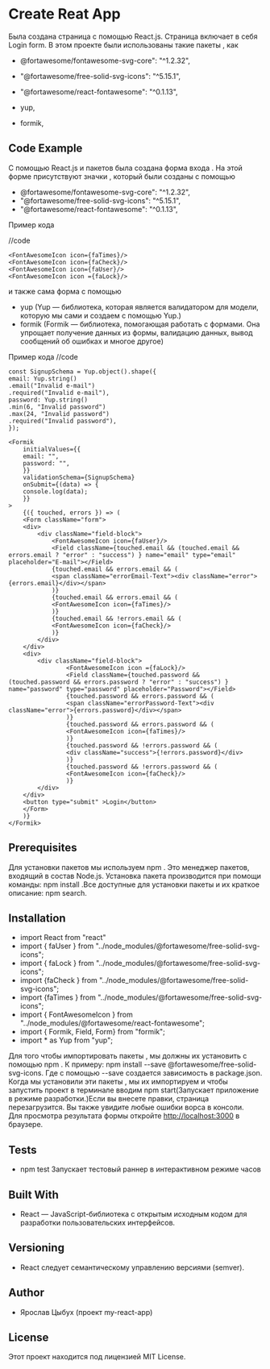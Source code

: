 # Create Reat App

Была создана страница с помощью React.js. Страница включает в себя Login form. В этом проекте были использованы такие пакеты , как
</br>

- @fortawesome/fontawesome-svg-core": "^1.2.32",

- "@fortawesome/free-solid-svg-icons": "^5.15.1",

- "@fortawesome/react-fontawesome": "^0.1.13",

- yup,

- formik,

## Code Example

С помощью React.js и пакетов была создана форма входа . На этой форме присутствуют значки , который были созданы с помощью 
- @fortawesome/fontawesome-svg-core": "^1.2.32",
- "@fortawesome/free-solid-svg-icons": "^5.15.1",
- "@fortawesome/react-fontawesome": "^0.1.13",

Пример кода 

//code

    <FontAwesomeIcon icon={faTimes}/>
    <FontAwesomeIcon icon={faCheck}/>
    <FontAwesomeIcon icon={faUser}/>
    <FontAwesomeIcon icon ={faLock}/>

и также сама форма с помощью 
- yup (Yup — библиотека, которая является валидатором для модели, которую мы сами и создаем с помощью Yup.)
- formik (Formik — библиотека, помогающая работать с формами. Она упрощает получение данных из формы, валидацию данных, вывод сообщений об ошибках и многое другое)

Пример кода 
//code

    const SignupSchema = Yup.object().shape({
    email: Yup.string()
    .email("Invalid e-mail")
    .required("Invalid e-mail"),
    password: Yup.string()
    .min(6, "Invalid password")
    .max(24, "Invalid password")
    .required("Invalid password"),
    });

    <Formik
        initialValues={{
        email: "",
        password: "",
        }}
        validationSchema={SignupSchema}
        onSubmit={(data) => {
        console.log(data);
        }}
    >
        {({ touched, errors }) => (
        <Form className="form">
        <div>
            <div className="field-block">
                <FontAwesomeIcon icon={faUser}/>
                <Field className={touched.email && (touched.email && errors.email ? "error" : "success") } name="email" type="email" placeholder="E-mail"></Field>
                {touched.email && errors.email && (
                <span className="errorEmail-Text"><div className="error">{errors.email}</div></span>
                )}
                {touched.email && errors.email && (
                <FontAwesomeIcon icon={faTimes}/>
                )}
                {touched.email && !errors.email && (
                <FontAwesomeIcon icon={faCheck}/>
                )}
            </div>
        </div>
        <div>
            <div className="field-block">
                    <FontAwesomeIcon icon ={faLock}/>
                    <Field className={touched.password && (touched.password && errors.password ? "error" : "success") } name="password" type="password" placeholder="Password"></Field>
                    {touched.password && errors.password && (
                    <span className="errorPassword-Text"><div className="error">{errors.password}</div></span>
                    )}
                    {touched.password && errors.password && (
                    <FontAwesomeIcon icon={faTimes}/>
                    )}
                    {touched.password && !errors.password && (
                    <div className="success">{!errors.password}</div>
                    )}
                    {touched.password && !errors.password && (
                    <FontAwesomeIcon icon={faCheck}/>
                    )}
            </div>
        </div>
        <button type="submit" >Login</button>
        </Form>
        )}
    </Formik>

## Prerequisites
Для установки пакетов мы используем npm . Это менеджер пакетов, входящий в состав Node.js. Установка пакета производится при помощи команды: npm install <packagename> .Все доступные для установки пакеты и их краткое описание: npm search.

## Installation
- import React from "react"
- import { faUser } from "../node_modules/@fortawesome/free-solid-svg-icons";
- import { faLock } from "../node_modules/@fortawesome/free-solid-svg-icons";
- import {faCheck } from "../node_modules/@fortawesome/free-solid-svg-icons";
- import {faTimes } from "../node_modules/@fortawesome/free-solid-svg-icons";
- import { FontAwesomeIcon } from "../node_modules/@fortawesome/react-fontawesome";
- import { Formik, Field, Form} from "formik";
- import * as Yup from "yup";

Для того чтобы импортировать пакеты , мы должны их установить с помощью npm . К примеру: npm install --save @fortawesome/free-solid-svg-icons. Где с помощью --save создается зависимость в package.json. Когда мы установили эти пакеты , мы их импортируем и чтобы запустить проект в терминале вводим npm start(Запускает приложение в режиме разработки.)Если вы внесете правки, страница перезагрузится.
Вы также увидите любые ошибки ворса в консоли.</br>
Для просмотра результата формы откройте [http://localhost:3000](http://localhost:3000) в браузере.

## Tests
- npm test
Запускает тестовый раннер в интерактивном режиме часов

## Built With
- React — JavaScript-библиотека с открытым исходным кодом для разработки пользовательских интерфейсов. 

## Versioning
- React следует семантическому управлению версиями (semver).

## Author
- Ярослав Цыбух (проект my-react-app)

## License
Этот проект находится под лицензией MIT License.